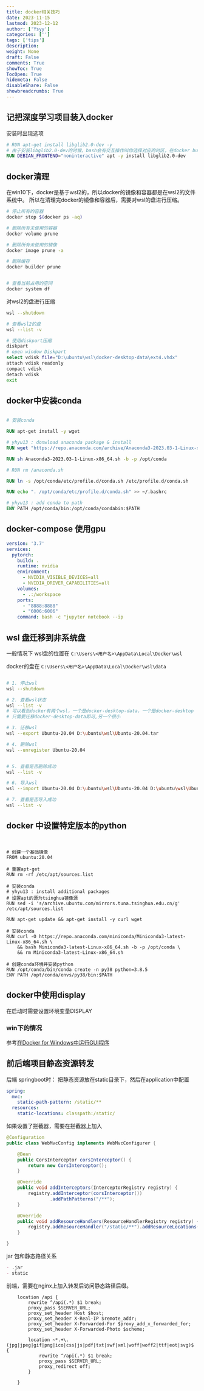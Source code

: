 ```yaml
---
title: docker相关技巧
date: 2023-11-15
lastmod: 2023-12-12
author: ['Ysyy']
categories: ['']
tags: ['tips']
description: 
weight: None
draft: False
comments: True
showToc: True
TocOpen: True
hidemeta: False
disableShare: False
showbreadcrumbs: True
---
```

## 记把深度学习项目装入docker

安装时出现选项

```Dockerfile
# RUN apt-get install libglib2.0-dev -y
# 由于安装libglib2.0-dev的时候，bash会有交互操作叫你选择对应的时区，在docker build的时候没有交互的，所以需要加上DEBIAN_FRONTEND="noninteractive"
RUN DEBIAN_FRONTEND="noninteractive" apt -y install libglib2.0-dev

```

## docker清理

在win10下，docker是基于wsl2的，所以docker的镜像和容器都是在wsl2的文件系统中。
所以在清理完docker的镜像和容器后，需要对wsl的盘进行压缩。

```bash
# 停止所有的容器
docker stop $(docker ps -aq)

# 删除所有未使用的容器
docker volume prune

# 删除所有未使用的镜像
docker image prune -a

# 删除缓存
docker builder prune


# 查看当前占用的空间
docker system df


```

对wsl2的盘进行压缩

```bash
wsl --shutdown

# 查看wsl2的盘
wsl --list -v

# 使用diskpart压缩
diskpart
# open window Diskpart
select vdisk file="D:\ubuntu\wsl\docker-desktop-data\ext4.vhdx"
attach vdisk readonly
compact vdisk
detach vdisk
exit
```

## docker中安装conda

```Dockerfile

# 安装conda

RUN apt-get install -y wget

# yhyu13 : donwload anaconda package & install
RUN wget "https://repo.anaconda.com/archive/Anaconda3-2023.03-1-Linux-x86_64.sh" 

RUN sh Anaconda3-2023.03-1-Linux-x86_64.sh -b -p /opt/conda

# RUN rm /anaconda.sh 

RUN ln -s /opt/conda/etc/profile.d/conda.sh /etc/profile.d/conda.sh

RUN echo ". /opt/conda/etc/profile.d/conda.sh" >> ~/.bashrc

# yhyu13 : add conda to path  
ENV PATH /opt/conda/bin:/opt/conda/condabin:$PATH
```

## docker-compose 使用gpu

```yaml
version: '3.7'
services:
  pytorch:
    build: .
    runtime: nvidia
    environment:
      - NVIDIA_VISIBLE_DEVICES=all
      - NVIDIA_DRIVER_CAPABILITIES=all
    volumes:
      - .:/workspace
    ports:
      - "8888:8888"
      - "6006:6006"
    command: bash -c "jupyter notebook --ip
```

## wsl 盘迁移到非系统盘

一般情况下 wsl盘的位置在
`C:\Users\<用户名>\AppData\Local\Docker\wsl`

docker的盘在
`C:\Users\<用户名>\AppData\Local\Docker\wsl\data`

```bash

# 1. 停止wsl
wsl --shutdown

# 2. 查看wsl状态
wsl --list -v
# 可以看到docker有两个wsl，一个是docker-desktop-data，一个是docker-desktop
# 只需要迁移docker-desktop-data即可,另一个很小

# 3. 迁移wsl
wsl --export Ubuntu-20.04 D:\ubuntu\wsl\Ubuntu-20.04.tar

# 4. 删除wsl
wsl --unregister Ubuntu-20.04


# 5. 查看是否删除成功
wsl --list -v

# 6. 导入wsl
wsl --import Ubuntu-20.04 D:\ubuntu\wsl\Ubuntu-20.04 D:\ubuntu\wsl\Ubuntu-20.04.tar --version 2

# 7. 查看是否导入成功
wsl --list -v
```

## docker 中设置特定版本的python

```shell


# 创建一个基础镜像 
FROM ubuntu:20.04

# 重置apt-get
RUN rm -rf /etc/apt/sources.list

# 安装conda
# yhyu13 : install additional packages
# 设置apt的源为tsinghua镜像源
RUN sed -i 's/archive.ubuntu.com/mirrors.tuna.tsinghua.edu.cn/g' /etc/apt/sources.list

RUN apt-get update && apt-get install -y curl wget

# 安装conda
RUN curl -O https://repo.anaconda.com/miniconda/Miniconda3-latest-Linux-x86_64.sh \
    && bash Miniconda3-latest-Linux-x86_64.sh -b -p /opt/conda \
    && rm Miniconda3-latest-Linux-x86_64.sh

# 创建conda环境并安装python
RUN /opt/conda/bin/conda create -n py38 python=3.8.5
ENV PATH /opt/conda/envs/py38/bin:$PATH

```

## docker中使用display

在启动时需要设置环境变量DISPLAY

### win下的情况

参考[在Docker for Windows中运行GUI程序](https://www.cnblogs.com/larva-zhh/p/10531824.html)


## 前后端项目静态资源转发

后端 springboot时：
把静态资源放在static目录下，然后在application中配置

```yaml
spring:
  mvc:
    static-path-pattern: /static/**
  resources:
    static-locations: classpath:/static/
```

如果设置了拦截器，需要在拦截器上加入

```java
@Configuration
public class WebMvcConfig implements WebMvcConfigurer {

    @Bean
    public CorsInterceptor corsInterceptor() {
        return new CorsInterceptor();
    }

    @Override
    public void addInterceptors(InterceptorRegistry registry) {
        registry.addInterceptor(corsInterceptor())
                .addPathPatterns("/**");
    }

    @Override
    public void addResourceHandlers(ResourceHandlerRegistry registry) {
        registry.addResourceHandler("/static/**").addResourceLocations("classpath:/static/", "file:static/");
    }

}

```

jar 包和静态路径关系

```md
- .jar
- static
```

前端，需要在nginx上加入转发后访问静态路径后缀。

```nginx
    location /api {
        rewrite ^/api(.*) $1 break;
        proxy_pass $SERVER_URL;
        proxy_set_header Host $host;
        proxy_set_header X-Real-IP $remote_addr;
        proxy_set_header X-Forwarded-For $proxy_add_x_forwarded_for;
        proxy_set_header X-Forwarded-Photo $scheme;

        location ~*.+\.(jpg|jpeg|gif|png|ico|css|js|pdf|txt|swf|xml|woff|woff2|ttf|eot|svg)$ {
            rewrite ^/api(.*) $1 break;
            proxy_pass $SERVER_URL;
            proxy_redirect off;
        }

    }
```